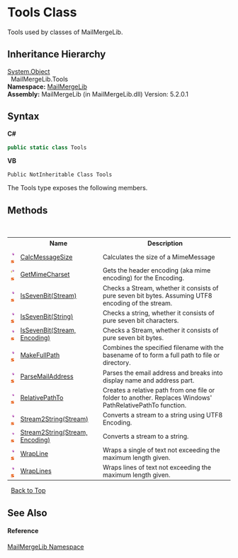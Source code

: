 # Tools Class
 

Tools used by classes of MailMergeLib.


## Inheritance Hierarchy
<a href="http://msdn2.microsoft.com/en-us/library/e5kfa45b" target="_blank">System.Object</a><br />&nbsp;&nbsp;MailMergeLib.Tools<br />
**Namespace:**&nbsp;<a href="31c6ebbe-d683-7561-7308-5a5ee1f76bf5">MailMergeLib</a><br />**Assembly:**&nbsp;MailMergeLib (in MailMergeLib.dll) Version: 5.2.0.1

## Syntax

**C#**<br />
``` C#
public static class Tools
```

**VB**<br />
``` VB
Public NotInheritable Class Tools
```

The Tools type exposes the following members.


## Methods
&nbsp;<table><tr><th></th><th>Name</th><th>Description</th></tr><tr><td>![Public method](media/pubmethod.gif "Public method")![Static member](media/static.gif "Static member")</td><td><a href="d7c11fbc-507d-ed8b-16d0-88a0eb1824c0">CalcMessageSize</a></td><td>
Calculates the size of a MimeMessage</td></tr><tr><td>![Protected method](media/protmethod.gif "Protected method")![Static member](media/static.gif "Static member")</td><td><a href="c3afb0a1-7580-a86d-1d71-44e0696d5caa">GetMimeCharset</a></td><td>
Gets the header encoding (aka mime encoding) for the Encoding.</td></tr><tr><td>![Public method](media/pubmethod.gif "Public method")![Static member](media/static.gif "Static member")</td><td><a href="9dcdb086-3742-1c2b-8b83-ed148ba3a640">IsSevenBit(Stream)</a></td><td>
Checks a Stream, whether it consists of pure seven bit bytes. Assuming UTF8 encoding of the stream.</td></tr><tr><td>![Public method](media/pubmethod.gif "Public method")![Static member](media/static.gif "Static member")</td><td><a href="3b736b0a-ed66-98ab-b11b-73b84744025b">IsSevenBit(String)</a></td><td>
Checks a string, whether it consists of pure seven bit characters.</td></tr><tr><td>![Public method](media/pubmethod.gif "Public method")![Static member](media/static.gif "Static member")</td><td><a href="a7ce7d91-2a7e-048d-85a9-602b451fc3ee">IsSevenBit(Stream, Encoding)</a></td><td>
Checks a Stream, whether it consists of pure seven bit bytes.</td></tr><tr><td>![Public method](media/pubmethod.gif "Public method")![Static member](media/static.gif "Static member")</td><td><a href="16918c6b-27f2-08e0-48ac-9a06b2d5c051">MakeFullPath</a></td><td>
Combines the specified filename with the basename of to form a full path to file or directory.</td></tr><tr><td>![Public method](media/pubmethod.gif "Public method")![Static member](media/static.gif "Static member")</td><td><a href="611cd650-28c6-fd16-f532-2504e0739835">ParseMailAddress</a></td><td>
Parses the email address and breaks into display name and address part.</td></tr><tr><td>![Public method](media/pubmethod.gif "Public method")![Static member](media/static.gif "Static member")</td><td><a href="ccba0677-736c-7a43-e1d3-c03d2b051afd">RelativePathTo</a></td><td>
Creates a relative path from one file or folder to another. Replaces Windows' PathRelativePathTo function.</td></tr><tr><td>![Public method](media/pubmethod.gif "Public method")![Static member](media/static.gif "Static member")</td><td><a href="6b4d9202-852a-c237-c63f-c59d6415a74a">Stream2String(Stream)</a></td><td>
Converts a stream to a string using UTF8 Encoding.</td></tr><tr><td>![Public method](media/pubmethod.gif "Public method")![Static member](media/static.gif "Static member")</td><td><a href="4da42d5e-5fc4-0144-a5dd-9e1d5d77ff88">Stream2String(Stream, Encoding)</a></td><td>
Converts a stream to a string.</td></tr><tr><td>![Public method](media/pubmethod.gif "Public method")![Static member](media/static.gif "Static member")</td><td><a href="e72716a3-3a48-dbb7-e5d2-db51044c3f3e">WrapLine</a></td><td>
Wraps a single of text not exceeding the maximum length given.</td></tr><tr><td>![Public method](media/pubmethod.gif "Public method")![Static member](media/static.gif "Static member")</td><td><a href="838687db-3385-ed60-140b-f9c6931ef6df">WrapLines</a></td><td>
Wraps lines of text not exceeding the maximum length given.</td></tr></table>&nbsp;
<a href="#tools-class">Back to Top</a>

## See Also


#### Reference
<a href="31c6ebbe-d683-7561-7308-5a5ee1f76bf5">MailMergeLib Namespace</a><br />